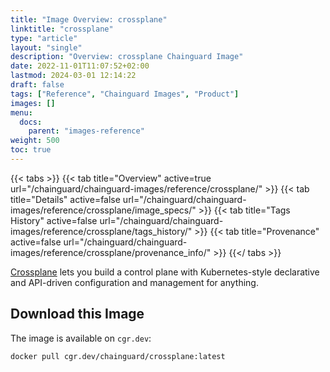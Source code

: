 ```yaml
---
title: "Image Overview: crossplane"
linktitle: "crossplane"
type: "article"
layout: "single"
description: "Overview: crossplane Chainguard Image"
date: 2022-11-01T11:07:52+02:00
lastmod: 2024-03-01 12:14:22
draft: false
tags: ["Reference", "Chainguard Images", "Product"]
images: []
menu: 
  docs: 
    parent: "images-reference"
weight: 500
toc: true
---
```


{{< tabs >}}
{{< tab title="Overview" active=true url="/chainguard/chainguard-images/reference/crossplane/" >}}
{{< tab title="Details" active=false url="/chainguard/chainguard-images/reference/crossplane/image_specs/" >}}
{{< tab title="Tags History" active=false url="/chainguard/chainguard-images/reference/crossplane/tags_history/" >}}
{{< tab title="Provenance" active=false url="/chainguard/chainguard-images/reference/crossplane/provenance_info/" >}}
{{</ tabs >}}



<!--overview:start-->
[Crossplane](https://www.crossplane.io/) lets you build a control plane with Kubernetes-style declarative and API-driven configuration and management for anything.
<!--overview:end-->

<!--getting:start-->
## Download this Image
The image is available on `cgr.dev`:

```
docker pull cgr.dev/chainguard/crossplane:latest
```
<!--getting:end-->

<!--body:start-->
<!--body:end-->

